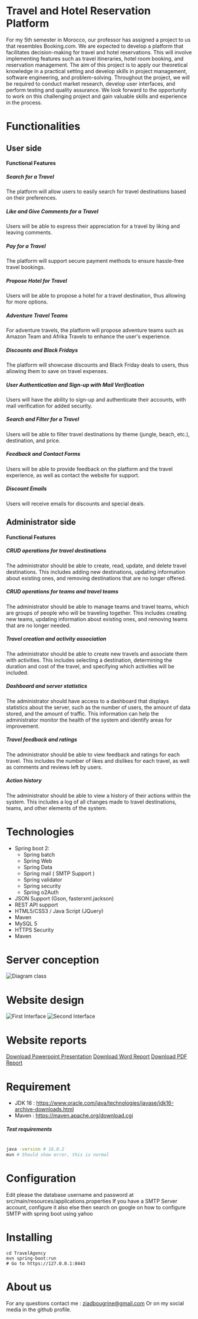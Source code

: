 # Travel and Hotel Reservation Platform
For my 5th semester in Morocco, our professor has assigned a project to us that resembles Booking.com. We are expected to develop a platform that facilitates decision-making for travel and hotel reservations. This will involve implementing features such as travel itineraries, hotel room booking, and reservation management. The aim of this project is to apply our theoretical knowledge in a practical setting and develop skills in project management, software engineering, and problem-solving. Throughout the project, we will be required to conduct market research, develop user interfaces, and perform testing and quality assurance. We look forward to the opportunity to work on this challenging project and gain valuable skills and experience in the process.
# Functionalities
## User side
#### Functional Features
##### Search for a Travel 
The platform will allow users to easily search for travel destinations based on their preferences.
##### Like and Give Comments for a Travel
Users will be able to express their appreciation for a travel by liking and leaving comments.
##### Pay for a Travel
The platform will support secure payment methods to ensure hassle-free travel bookings.

##### Propose Hotel for Travel
Users will be able to propose a hotel for a travel destination, thus allowing for more options.

##### Adventure Travel Teams
For adventure travels, the platform will propose adventure teams such as Amazon Team and Afrika Travels to enhance the user's experience.

##### Discounts and Black Fridays
The platform will showcase discounts and Black Friday deals to users, thus allowing them to save on travel expenses.

##### User Authentication and Sign-up with Mail Verification
Users will have the ability to sign-up and authenticate their accounts, with mail verification for added security.

##### Search and Filter for a Travel
Users will be able to filter travel destinations by theme (jungle, beach, etc.), destination, and price.

##### Feedback and Contact Forms
Users will be able to provide feedback on the platform and the travel experience, as well as contact the website for support.

##### Discount Emails
Users will receive emails for discounts and special deals.

## Administrator side
#### Functional Features
##### CRUD operations for travel destinations
The administrator should be able to create, read, update, and delete travel destinations. This includes adding new destinations, updating information about existing ones, and removing destinations that are no longer offered.
##### CRUD operations for teams and travel teams 
The administrator should be able to manage teams and travel teams, which are groups of people who will be traveling together. This includes creating new teams, updating information about existing ones, and removing teams that are no longer needed.
##### Travel creation and activity association
The administrator should be able to create new travels and associate them with activities. This includes selecting a destination, determining the duration and cost of the travel, and specifying which activities will be included.
##### Dashboard and server statistics
The administrator should have access to a dashboard that displays statistics about the server, such as the number of users, the amount of data stored, and the amount of traffic. This information can help the administrator monitor the health of the system and identify areas for improvement.
##### Travel feedback and ratings
The administrator should be able to view feedback and ratings for each travel. This includes the number of likes and dislikes for each travel, as well as comments and reviews left by users.
##### Action history
The administrator should be able to view a history of their actions within the system. This includes a log of all changes made to travel destinations, teams, and other elements of the system.
# Technologies
- Spring boot 2:
    - Spring batch
    - Spring Web
    - Spring Data
    - Spring mail ( SMTP Support )
    - Spring validator
    - Spring security
    - Spring o2Auth
- JSON Support (Gson, fasterxml.jackson)
- REST API support
- HTML5/CSS3 / Java Script (JQuery)
- Maven
- MySQL 5
- HTTPS Security
- Maven

# Server conception
![Diagram class](images/conceptionpicture.png)
# Website design
![First Interface](images/firstInterface.png)
![Second Interface](images/secondinterface.png)

# Website reports
[Download Powerpoint Presentation](reports/PresentationAgenceVoyage.pptx)
[Download Word Report](reports/Rapport.docx)
[Download PDF Report](reports/Rapport.pdf)
# Requirement
- JDK 16 : https://www.oracle.com/java/technologies/javase/jdk16-archive-downloads.html
- Maven : https://maven.apache.org/download.cgi

##### Test requirements
#
```sh
java -version # 16.0.2
mvn # Should show error, this is normal
```
# Configuration
Edit please the database username and password at src/main/resources/applications.properties
If you have a SMTP Server account, configure it also else then search on google on how to configure SMTP with spring boot using yahoo

# Installing
```
cd TravelAgency
mvn spring-boot:run 
# Go to https://127.0.0.1:8443
```

# About us
For any questions contact me : ziadbougrine@gmail.com
Or on my social media in the github profile.